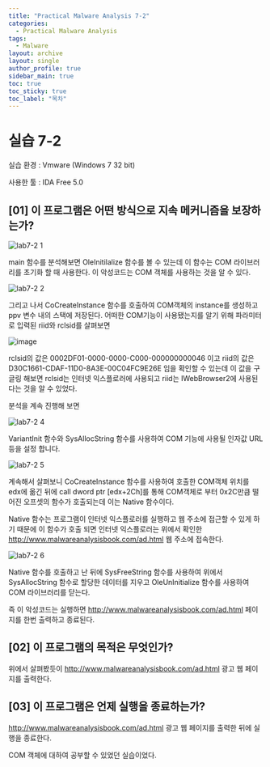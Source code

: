 ```yaml
---
title: "Practical Malware Analysis 7-2"
categories:
  - Practical Malware Analysis
tags:
  - Malware
layout: archive
layout: single
author_profile: true
sidebar_main: true
toc: true
toc_sticky: true
toc_label: "목차"
---
```


# 실습 7-2

실습 환경 : Vmware (Windows 7 32 bit)

사용한 툴 : IDA Free 5.0

## [01] 이 프로그램은 어떤 방식으로 지속 메커니즘을 보장하는가?

![lab7-2 1](https://user-images.githubusercontent.com/91646923/135707882-55d8d787-36c2-44ff-aa26-c00bc0f3bd00.JPG)

main 함수를 분석해보면 OleInitilalize 함수를 볼 수 있는데 이 함수는 COM 라이브러리를 초기화 할 때 사용한다. 이 악성코드는 COM 객체를 사용하는 것을 알 수 있다.

![lab7-2 2](https://user-images.githubusercontent.com/91646923/135708302-0ec8fca6-67b5-4743-9261-940fd0ae705d.JPG)

그리고 나서 CoCreateInstance 함수를 호출하여 COM객체의 instance를 생성하고 ppv 변수 내의 스택에 저장된다. 어떠한 COM기능이 사용됐는지를 알기 위해 파라미터로 입력된 riid와 rclsid를 살펴보면

![image](https://user-images.githubusercontent.com/91646923/135708371-5cb7f1f0-ee4d-4150-b852-d5cfab4c08f8.png)

rclsid의 값은 0002DF01-0000-0000-C000-000000000046 이고 riid의 값은 D30C1661-CDAF-11D0-8A3E-00C04FC9E26E 임을 확인할 수 있는데 이 값을 구글링 해보면
rclsid는 인터넷 익스플로러에 사용되고 riid는 IWebBrowser2에 사용된다는 것을 알 수 있었다.

분석을 계속 진행해 보면

![lab7-2 4](https://user-images.githubusercontent.com/91646923/135708928-b736051c-e7be-41fd-aa06-47693d804c26.JPG)

VariantInit 함수와 SysAllocString 함수를 사용하여 COM 기능에 사용될 인자값 URL등을 설정 합니다.

![lab7-2 5](https://user-images.githubusercontent.com/91646923/135709121-c8d41279-4b7e-4347-a0dc-7010e5124dd8.JPG)

계속해서 살펴보니 CoCreateInstance 함수를 사용하여 호출한 COM객체 위치를 edx에 옮긴 뒤에 call dword ptr [edx+2Ch]를 통해 COM객체로 부터 0x2C만큼 떨어진 오프셋의 함수가 호출되는데
이는 Native 함수이다.

Native 함수는 프로그램이 인터넷 익스플로러를 실행하고 웹 주소에 접근할 수 있게 하기 때문에 이 함수가 호출 되면 인터넷 익스플로러는 위에서 확인한 http://www.malwareanalysisbook.com/ad.html 웹 주소에 접속한다.

![lab7-2 6](https://user-images.githubusercontent.com/91646923/135709288-269df568-8be8-47ce-8e53-13ae392dd692.JPG)

Native 함수를 호출하고 난 뒤에 SysFreeString 함수를 사용하여 위에서 SysAllocString 함수로 할당한 데이터를 지우고 OleUnInitialize 함수를 사용하여 COM 라이브러리를 닫는다.

즉 이 악성코드는 실행하면 http://www.malwareanalysisbook.com/ad.html 페이지를 한번 출력하고 종료된다.

## [02] 이 프로그램의 목적은 무엇인가?

위에서 살펴봤듯이 http://www.malwareanalysisbook.com/ad.html 광고 웹 페이지를 출력한다.

## [03] 이 프로그램은 언제 실행을 종료하는가?

http://www.malwareanalysisbook.com/ad.html 광고 웹 페이지를 출력한 뒤에 실행을 종료한다.


COM 객체에 대하여 공부할 수 있었던 실습이었다.
